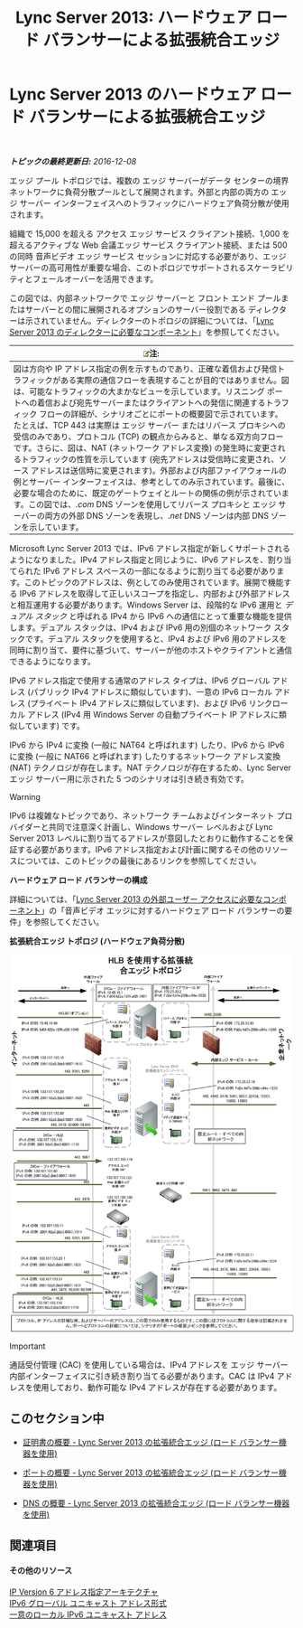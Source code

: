 ﻿---
title: 'Lync Server 2013: ハードウェア ロード バランサーによる拡張統合エッジ'
TOCTitle: ハードウェア ロード バランサーによる拡張統合エッジ
ms:assetid: 6783e225-9677-415a-8731-0bf2e2c4cf8b
ms:mtpsurl: https://technet.microsoft.com/ja-jp/library/Gg398478(v=OCS.15)
ms:contentKeyID: 48272335
ms.date: 12/10/2016
mtps_version: v=OCS.15
ms.translationtype: HT
---

# Lync Server 2013 のハードウェア ロード バランサーによる拡張統合エッジ

 

_**トピックの最終更新日:** 2016-12-08_

エッジ プール トポロジでは、複数の エッジ サーバーがデータ センターの境界ネットワークに負荷分散プールとして展開されます。外部と内部の両方の エッジ サーバー インターフェイスへのトラフィックにハードウェア負荷分散が使用されます。

組織で 15,000 を超える アクセス エッジ サービス クライアント接続、1,000 を超えるアクティブな Web 会議エッジ サービス クライアント接続、または 500 の同時 音声ビデオ エッジ サービス セッションに対応する必要があり、エッジ サーバーの高可用性が重要な場合、このトポロジでサポートされるスケーラビリティとフェールオーバーを活用できます。

この図では、内部ネットワークで エッジ サーバーと フロント エンド プールまたはサーバーとの間に展開されるオプションのサーバー役割である ディレクターは示されていません。ディレクターのトポロジの詳細については、「[Lync Server 2013 のディレクターに必要なコンポーネント](lync-server-2013-components-required-for-the-director.md)」を参照してください。

<table>
<thead>
<tr class="header">
<th><img src="images/Gg412781.note(OCS.15).gif" title="note" alt="note" />注:</th>
</tr>
</thead>
<tbody>
<tr class="odd">
<td>図は方向や IP アドレス指定の例を示すものであり、正確な着信および発信トラフィックがある実際の通信フローを表現することが目的ではありません。図は、可能なトラフィックの大まかなビューを示しています。リスニング ポートへの着信および宛先サーバーまたはクライアントへの発信に関連するトラフィック フローの詳細が、シナリオごとにポートの概要図で示されています。たとえば、TCP 443 は実際は エッジ サーバー またはリバース プロキシへの受信のみであり、プロトコル (TCP) の観点からみると、単なる双方向フローです。さらに、図は、NAT (ネットワーク アドレス変換) の発生時に変更されるトラフィックの性質を示しています (宛先アドレスは受信時に変更され、ソース アドレスは送信時に変更されます)。外部および内部ファイアウォールの例とサーバー インターフェイスは、参考としてのみ示されています。最後に、必要な場合のために、既定のゲートウェイとルートの関係の例が示されています。この図では、<em>.com</em> DNS ゾーンを使用してリバース プロキシと エッジ サーバーの両方の外部 DNS ゾーンを表現し、<em>.net</em> DNS ゾーンは内部 DNS ゾーンを示しています。</td>
</tr>
</tbody>
</table>


Microsoft Lync Server 2013 では、IPv6 アドレス指定が新しくサポートされるようになりました。IPv4 アドレス指定と同じように、IPv6 アドレスを、割り当てられた IPv6 アドレス スペースの一部になるように割り当てる必要があります。このトピックのアドレスは、例としてのみ使用されています。展開で機能する IPv6 アドレスを取得して正しいスコープを指定し、内部および外部アドレスと相互運用する必要があります。Windows Server は、段階的な IPv6 運用と *デュアル スタック* と呼ばれる IPv4 から IPv6 への通信にとって重要な機能を提供します。デュアル スタックは、IPv4 および IPv6 用の別個のネットワーク スタックです。デュアル スタックを使用すると、IPv4 および IPv6 用のアドレスを同時に割り当て、要件に基づいて、サーバーが他のホストやクライアントと通信できるようになります。

IPv6 アドレス指定で使用する通常のアドレス タイプは、IPv6 グローバル アドレス (パブリック IPv4 アドレスに類似しています)、一意の IPv6 ローカル アドレス (プライベート IPv4 アドレスに類似しています)、および IPv6 リンクローカル アドレス (IPv4 用 Windows Server の自動プライベート IP アドレスに類似しています) です。

IPv6 から IPv4 に変換 (一般に NAT64 と呼ばれます) したり、IPv6 から IPv6 に変換 (一般に NAT66 と呼ばれます) したりするネットワーク アドレス変換 (NAT) テクノロジが存在します。NAT テクノロジが存在するため、Lync Serverエッジ サーバー用に示された 5 つのシナリオは引き続き有効です。


> [!WARNING]
> IPv6 は複雑なトピックであり、ネットワーク チームおよびインターネット プロバイダーと共同で注意深く計画し、Windows サーバー レベルおよび Lync Server 2013 レベルに割り当てるアドレスが意図したとおりに動作することを保証する必要があります。IPv6 アドレス指定および計画に関するその他のリソースについては、このトピックの最後にあるリンクを参照してください。



**ハードウェア ロード バランサーの構成**

詳細については、「[Lync Server 2013 の外部ユーザー アクセスに必要なコンポーネント](lync-server-2013-components-required-for-external-user-access.md)」の「音声ビデオ エッジに対するハードウェア ロード バランサーの要件」を参照してください。

**拡張統合エッジ トポロジ (ハードウェア負荷分散)**

![拡張統合エッジ、トポロジ](images/Gg398478.3a57cd0d-8de4-4ecc-a783-4dff5b3456a2(OCS.15).jpg "拡張統合エッジ、トポロジ")


> [!IMPORTANT]
> 通話受付管理 (CAC) を使用している場合は、IPv4 アドレスを エッジ サーバー内部インターフェイスに引き続き割り当てる必要があります。CAC は IPv4 アドレスを使用しており、動作可能な IPv4 アドレスが存在する必要があります。



## このセクション中

  - [証明書の概要 - Lync Server 2013 の拡張統合エッジ (ロード バランサー機器を使用)](lync-server-2013-certificate-summary-scaled-consolidated-edge-with-hardware-load-balancers.md)

  - [ポートの概要 - Lync Server 2013 の拡張統合エッジ (ロード バランサー機器を使用)](lync-server-2013-port-summary-scaled-consolidated-edge-with-hardware-load-balancers.md)

  - [DNS の概要 - Lync Server 2013 の拡張統合エッジ (ロード バランサー機器を使用)](lync-server-2013-dns-summary-scaled-consolidated-edge-with-hardware-load-balancers.md)

## 関連項目

#### その他のリソース

[IP Version 6 アドレス指定アーキテクチャ](http://tools.ietf.org/html/rfc4291)  
[IPv6 グローバル ユニキャスト アドレス形式](http://tools.ietf.org/html/rfc3587)  
[一意のローカル IPv6 ユニキャスト アドレス](http://tools.ietf.org/html/rfc4193)

